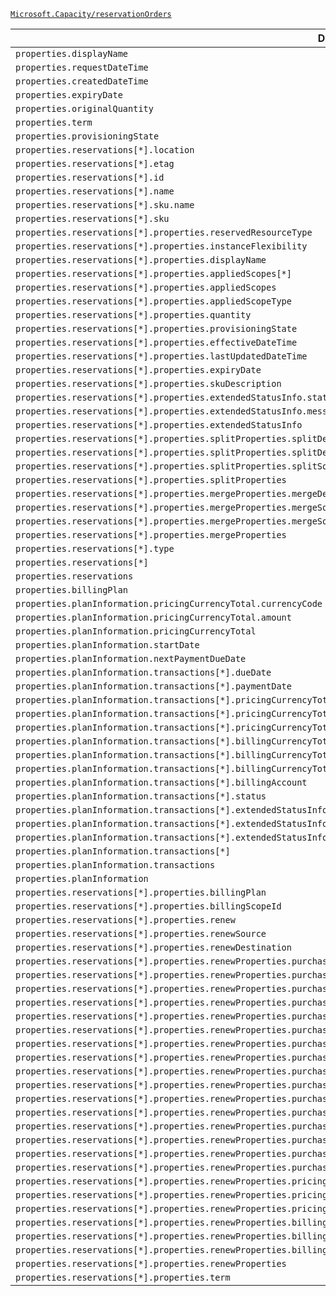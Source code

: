 [`Microsoft.Capacity/reservationOrders`](https://docs.microsoft.com/en-us/azure/templates/microsoft.capacity/reservationorders)

| Default Path | Alias |
|---|---|
| `properties.displayName` | `Microsoft.Capacity/reservationOrders/displayName` |
| `properties.requestDateTime` | `Microsoft.Capacity/reservationOrders/requestDateTime` |
| `properties.createdDateTime` | `Microsoft.Capacity/reservationOrders/createdDateTime` |
| `properties.expiryDate` | `Microsoft.Capacity/reservationOrders/expiryDate` |
| `properties.originalQuantity` | `Microsoft.Capacity/reservationOrders/originalQuantity` |
| `properties.term` | `Microsoft.Capacity/reservationOrders/term` |
| `properties.provisioningState` | `Microsoft.Capacity/reservationOrders/provisioningState` |
| `properties.reservations[*].location` | `Microsoft.Capacity/reservationOrders/reservations[*].location` |
| `properties.reservations[*].etag` | `Microsoft.Capacity/reservationOrders/reservations[*].etag` |
| `properties.reservations[*].id` | `Microsoft.Capacity/reservationOrders/reservations[*].id` |
| `properties.reservations[*].name` | `Microsoft.Capacity/reservationOrders/reservations[*].name` |
| `properties.reservations[*].sku.name` | `Microsoft.Capacity/reservationOrders/reservations[*].sku.name` |
| `properties.reservations[*].sku` | `Microsoft.Capacity/reservationOrders/reservations[*].sku` |
| `properties.reservations[*].properties.reservedResourceType` | `Microsoft.Capacity/reservationOrders/reservations[*].reservedResourceType` |
| `properties.reservations[*].properties.instanceFlexibility` | `Microsoft.Capacity/reservationOrders/reservations[*].instanceFlexibility` |
| `properties.reservations[*].properties.displayName` | `Microsoft.Capacity/reservationOrders/reservations[*].displayName` |
| `properties.reservations[*].properties.appliedScopes[*]` | `Microsoft.Capacity/reservationOrders/reservations[*].appliedScopes[*]` |
| `properties.reservations[*].properties.appliedScopes` | `Microsoft.Capacity/reservationOrders/reservations[*].appliedScopes` |
| `properties.reservations[*].properties.appliedScopeType` | `Microsoft.Capacity/reservationOrders/reservations[*].appliedScopeType` |
| `properties.reservations[*].properties.quantity` | `Microsoft.Capacity/reservationOrders/reservations[*].quantity` |
| `properties.reservations[*].properties.provisioningState` | `Microsoft.Capacity/reservationOrders/reservations[*].provisioningState` |
| `properties.reservations[*].properties.effectiveDateTime` | `Microsoft.Capacity/reservationOrders/reservations[*].effectiveDateTime` |
| `properties.reservations[*].properties.lastUpdatedDateTime` | `Microsoft.Capacity/reservationOrders/reservations[*].lastUpdatedDateTime` |
| `properties.reservations[*].properties.expiryDate` | `Microsoft.Capacity/reservationOrders/reservations[*].expiryDate` |
| `properties.reservations[*].properties.skuDescription` | `Microsoft.Capacity/reservationOrders/reservations[*].skuDescription` |
| `properties.reservations[*].properties.extendedStatusInfo.statusCode` | `Microsoft.Capacity/reservationOrders/reservations[*].extendedStatusInfo.statusCode` |
| `properties.reservations[*].properties.extendedStatusInfo.message` | `Microsoft.Capacity/reservationOrders/reservations[*].extendedStatusInfo.message` |
| `properties.reservations[*].properties.extendedStatusInfo` | `Microsoft.Capacity/reservationOrders/reservations[*].extendedStatusInfo` |
| `properties.reservations[*].properties.splitProperties.splitDestinations[*]` | `Microsoft.Capacity/reservationOrders/reservations[*].splitProperties.splitDestinations[*]` |
| `properties.reservations[*].properties.splitProperties.splitDestinations` | `Microsoft.Capacity/reservationOrders/reservations[*].splitProperties.splitDestinations` |
| `properties.reservations[*].properties.splitProperties.splitSource` | `Microsoft.Capacity/reservationOrders/reservations[*].splitProperties.splitSource` |
| `properties.reservations[*].properties.splitProperties` | `Microsoft.Capacity/reservationOrders/reservations[*].splitProperties` |
| `properties.reservations[*].properties.mergeProperties.mergeDestination` | `Microsoft.Capacity/reservationOrders/reservations[*].mergeProperties.mergeDestination` |
| `properties.reservations[*].properties.mergeProperties.mergeSources[*]` | `Microsoft.Capacity/reservationOrders/reservations[*].mergeProperties.mergeSources[*]` |
| `properties.reservations[*].properties.mergeProperties.mergeSources` | `Microsoft.Capacity/reservationOrders/reservations[*].mergeProperties.mergeSources` |
| `properties.reservations[*].properties.mergeProperties` | `Microsoft.Capacity/reservationOrders/reservations[*].mergeProperties` |
| `properties.reservations[*].type` | `Microsoft.Capacity/reservationOrders/reservations[*].type` |
| `properties.reservations[*]` | `Microsoft.Capacity/reservationOrders/reservations[*]` |
| `properties.reservations` | `Microsoft.Capacity/reservationOrders/reservations` |
| `properties.billingPlan` | `Microsoft.Capacity/reservationOrders/billingPlan` |
| `properties.planInformation.pricingCurrencyTotal.currencyCode` | `Microsoft.Capacity/reservationOrders/planInformation.pricingCurrencyTotal.currencyCode` |
| `properties.planInformation.pricingCurrencyTotal.amount` | `Microsoft.Capacity/reservationOrders/planInformation.pricingCurrencyTotal.amount` |
| `properties.planInformation.pricingCurrencyTotal` | `Microsoft.Capacity/reservationOrders/planInformation.pricingCurrencyTotal` |
| `properties.planInformation.startDate` | `Microsoft.Capacity/reservationOrders/planInformation.startDate` |
| `properties.planInformation.nextPaymentDueDate` | `Microsoft.Capacity/reservationOrders/planInformation.nextPaymentDueDate` |
| `properties.planInformation.transactions[*].dueDate` | `Microsoft.Capacity/reservationOrders/planInformation.transactions[*].dueDate` |
| `properties.planInformation.transactions[*].paymentDate` | `Microsoft.Capacity/reservationOrders/planInformation.transactions[*].paymentDate` |
| `properties.planInformation.transactions[*].pricingCurrencyTotal.currencyCode` | `Microsoft.Capacity/reservationOrders/planInformation.transactions[*].pricingCurrencyTotal.currencyCode` |
| `properties.planInformation.transactions[*].pricingCurrencyTotal.amount` | `Microsoft.Capacity/reservationOrders/planInformation.transactions[*].pricingCurrencyTotal.amount` |
| `properties.planInformation.transactions[*].pricingCurrencyTotal` | `Microsoft.Capacity/reservationOrders/planInformation.transactions[*].pricingCurrencyTotal` |
| `properties.planInformation.transactions[*].billingCurrencyTotal.currencyCode` | `Microsoft.Capacity/reservationOrders/planInformation.transactions[*].billingCurrencyTotal.currencyCode` |
| `properties.planInformation.transactions[*].billingCurrencyTotal.amount` | `Microsoft.Capacity/reservationOrders/planInformation.transactions[*].billingCurrencyTotal.amount` |
| `properties.planInformation.transactions[*].billingCurrencyTotal` | `Microsoft.Capacity/reservationOrders/planInformation.transactions[*].billingCurrencyTotal` |
| `properties.planInformation.transactions[*].billingAccount` | `Microsoft.Capacity/reservationOrders/planInformation.transactions[*].billingAccount` |
| `properties.planInformation.transactions[*].status` | `Microsoft.Capacity/reservationOrders/planInformation.transactions[*].status` |
| `properties.planInformation.transactions[*].extendedStatusInfo.statusCode` | `Microsoft.Capacity/reservationOrders/planInformation.transactions[*].extendedStatusInfo.statusCode` |
| `properties.planInformation.transactions[*].extendedStatusInfo.message` | `Microsoft.Capacity/reservationOrders/planInformation.transactions[*].extendedStatusInfo.message` |
| `properties.planInformation.transactions[*].extendedStatusInfo` | `Microsoft.Capacity/reservationOrders/planInformation.transactions[*].extendedStatusInfo` |
| `properties.planInformation.transactions[*]` | `Microsoft.Capacity/reservationOrders/planInformation.transactions[*]` |
| `properties.planInformation.transactions` | `Microsoft.Capacity/reservationOrders/planInformation.transactions` |
| `properties.planInformation` | `Microsoft.Capacity/reservationOrders/planInformation` |
| `properties.reservations[*].properties.billingPlan` | `Microsoft.Capacity/reservationOrders/reservations[*].billingPlan` |
| `properties.reservations[*].properties.billingScopeId` | `Microsoft.Capacity/reservationOrders/reservations[*].billingScopeId` |
| `properties.reservations[*].properties.renew` | `Microsoft.Capacity/reservationOrders/reservations[*].renew` |
| `properties.reservations[*].properties.renewSource` | `Microsoft.Capacity/reservationOrders/reservations[*].renewSource` |
| `properties.reservations[*].properties.renewDestination` | `Microsoft.Capacity/reservationOrders/reservations[*].renewDestination` |
| `properties.reservations[*].properties.renewProperties.purchaseProperties.sku.name` | `Microsoft.Capacity/reservationOrders/reservations[*].renewProperties.purchaseProperties.sku.name` |
| `properties.reservations[*].properties.renewProperties.purchaseProperties.sku` | `Microsoft.Capacity/reservationOrders/reservations[*].renewProperties.purchaseProperties.sku` |
| `properties.reservations[*].properties.renewProperties.purchaseProperties.location` | `Microsoft.Capacity/reservationOrders/reservations[*].renewProperties.purchaseProperties.location` |
| `properties.reservations[*].properties.renewProperties.purchaseProperties.properties.reservedResourceType` | `Microsoft.Capacity/reservationOrders/reservations[*].renewProperties.purchaseProperties.reservedResourceType` |
| `properties.reservations[*].properties.renewProperties.purchaseProperties.properties.billingScopeId` | `Microsoft.Capacity/reservationOrders/reservations[*].renewProperties.purchaseProperties.billingScopeId` |
| `properties.reservations[*].properties.renewProperties.purchaseProperties.properties.term` | `Microsoft.Capacity/reservationOrders/reservations[*].renewProperties.purchaseProperties.term` |
| `properties.reservations[*].properties.renewProperties.purchaseProperties.properties.billingPlan` | `Microsoft.Capacity/reservationOrders/reservations[*].renewProperties.purchaseProperties.billingPlan` |
| `properties.reservations[*].properties.renewProperties.purchaseProperties.properties.quantity` | `Microsoft.Capacity/reservationOrders/reservations[*].renewProperties.purchaseProperties.quantity` |
| `properties.reservations[*].properties.renewProperties.purchaseProperties.properties.displayName` | `Microsoft.Capacity/reservationOrders/reservations[*].renewProperties.purchaseProperties.displayName` |
| `properties.reservations[*].properties.renewProperties.purchaseProperties.properties.appliedScopeType` | `Microsoft.Capacity/reservationOrders/reservations[*].renewProperties.purchaseProperties.appliedScopeType` |
| `properties.reservations[*].properties.renewProperties.purchaseProperties.properties.appliedScopes[*]` | `Microsoft.Capacity/reservationOrders/reservations[*].renewProperties.purchaseProperties.appliedScopes[*]` |
| `properties.reservations[*].properties.renewProperties.purchaseProperties.properties.appliedScopes` | `Microsoft.Capacity/reservationOrders/reservations[*].renewProperties.purchaseProperties.appliedScopes` |
| `properties.reservations[*].properties.renewProperties.purchaseProperties.properties.renew` | `Microsoft.Capacity/reservationOrders/reservations[*].renewProperties.purchaseProperties.renew` |
| `properties.reservations[*].properties.renewProperties.purchaseProperties.properties.reservedResourceProperties.instanceFlexibility` | `Microsoft.Capacity/reservationOrders/reservations[*].renewProperties.purchaseProperties.reservedResourceProperties.instanceFlexibility` |
| `properties.reservations[*].properties.renewProperties.purchaseProperties.properties.reservedResourceProperties` | `Microsoft.Capacity/reservationOrders/reservations[*].renewProperties.purchaseProperties.reservedResourceProperties` |
| `properties.reservations[*].properties.renewProperties.purchaseProperties` | `Microsoft.Capacity/reservationOrders/reservations[*].renewProperties.purchaseProperties` |
| `properties.reservations[*].properties.renewProperties.pricingCurrencyTotal.currencyCode` | `Microsoft.Capacity/reservationOrders/reservations[*].renewProperties.pricingCurrencyTotal.currencyCode` |
| `properties.reservations[*].properties.renewProperties.pricingCurrencyTotal.amount` | `Microsoft.Capacity/reservationOrders/reservations[*].renewProperties.pricingCurrencyTotal.amount` |
| `properties.reservations[*].properties.renewProperties.pricingCurrencyTotal` | `Microsoft.Capacity/reservationOrders/reservations[*].renewProperties.pricingCurrencyTotal` |
| `properties.reservations[*].properties.renewProperties.billingCurrencyTotal.currencyCode` | `Microsoft.Capacity/reservationOrders/reservations[*].renewProperties.billingCurrencyTotal.currencyCode` |
| `properties.reservations[*].properties.renewProperties.billingCurrencyTotal.amount` | `Microsoft.Capacity/reservationOrders/reservations[*].renewProperties.billingCurrencyTotal.amount` |
| `properties.reservations[*].properties.renewProperties.billingCurrencyTotal` | `Microsoft.Capacity/reservationOrders/reservations[*].renewProperties.billingCurrencyTotal` |
| `properties.reservations[*].properties.renewProperties` | `Microsoft.Capacity/reservationOrders/reservations[*].renewProperties` |
| `properties.reservations[*].properties.term` | `Microsoft.Capacity/reservationOrders/reservations[*].term` |


